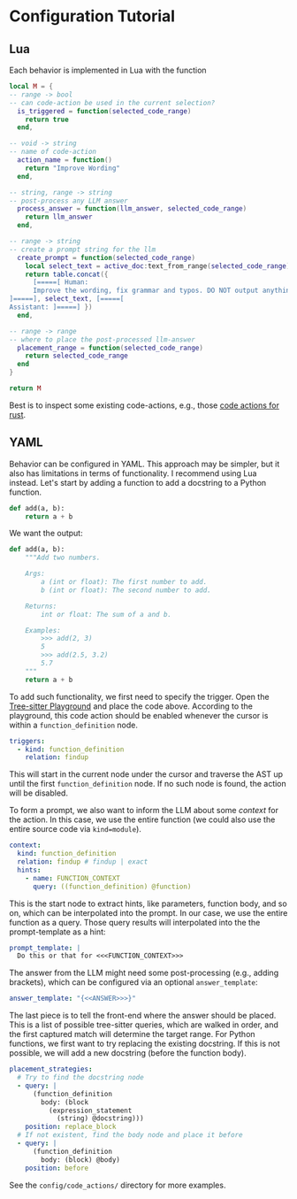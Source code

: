 # Configuration Tutorial

## Lua

Each behavior is implemented in Lua with the function

```lua
local M = {
-- range -> bool
-- can code-action be used in the current selection?
  is_triggered = function(selected_code_range)
    return true
  end,

-- void -> string
-- name of code-action
  action_name = function()
    return "Improve Wording"
  end,

-- string, range -> string
-- post-process any LLM answer
  process_answer = function(llm_answer, selected_code_range)
    return llm_answer
  end,

-- range -> string
-- create a prompt string for the llm
  create_prompt = function(selected_code_range)
    local select_text = active_doc:text_from_range(selected_code_range)
    return table.concat({
      [=====[ Human:
      Improve the wording, fix grammar and typos. DO NOT output anything else. Just the improved text. No explanation.
]=====], select_text, [=====[
Assistant: ]=====] })
  end,

-- range -> range
-- where to place the post-processed llm-answer
  placement_range = function(selected_code_range)
    return selected_code_range
  end
}

return M
```

Best is to inspect some existing code-actions, e.g., those [code actions for
rust](./config/code_actions/rust).

## YAML

Behavior can be configured in YAML. This approach may be simpler, but it also
has limitations in terms of functionality. I recommend using Lua instead. Let's
start by adding a function to add a docstring to a Python function.

```python
def add(a, b):
    return a + b
```

We want the output:

```python
def add(a, b):
    """Add two numbers.

    Args:
        a (int or float): The first number to add.
        b (int or float): The second number to add.

    Returns:
        int or float: The sum of a and b.

    Examples:
        >>> add(2, 3)
        5
        >>> add(2.5, 3.2)
        5.7
    """
    return a + b
```

To add such functionality, we first need to specify the trigger. Open the
[Tree-sitter Playground](https://tree-sitter.github.io/tree-sitter/playground)
and place the code above. According to the playground, this code action should
be enabled whenever the cursor is within a `function_definition` node.

```yaml
triggers:
  - kind: function_definition
    relation: findup
```

This will start in the current node under the cursor and traverse the AST up
until the first `function_definition` node. If no such node is found, the
action will be disabled.

To form a prompt, we also want to inform the LLM about some _context_ for the
action. In this case, we use the entire function (we could also use the entire
source code via `kind=module`).

```yaml
context:
  kind: function_definition
  relation: findup # findup | exact
  hints:
    - name: FUNCTION_CONTEXT
      query: ((function_definition) @function)
```

This is the start node to extract hints, like parameters, function body, and so
on, which can be interpolated into the prompt. In our case, we use the entire
function as a query. Those query results will interpolated into the the
prompt-template as a hint:

```yaml
prompt_template: |
  Do this or that for <<<FUNCTION_CONTEXT>>>
```

The answer from the LLM might need some post-processing (e.g., adding
brackets), which can be configured via an optional `answer_template`:

```yaml
answer_template: "{<<ANSWER>>>}"
```

The last piece is to tell the front-end where the answer should be placed. This
is a list of possible tree-sitter queries, which are walked in order, and
the first captured match will determine the target range. For Python functions,
we first want to try replacing the existing docstring. If this is not possible,
we will add a new docstring (before the function body).

```yaml
placement_strategies:
  # Try to find the docstring node
  - query: |
      (function_definition
        body: (block
          (expression_statement
            (string) @docstring)))
    position: replace_block
  # If not existent, find the body node and place it before
  - query: |
      (function_definition
        body: (block) @body)
    position: before
```

See the `config/code_actions/` directory for more examples.

